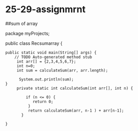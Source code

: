 # 25-29-assignmrnt

##sum of array

package myProjects;

public class Recsumarray {

	public static void main(String[] args) {
		// TODO Auto-generated method stub
		 int arr[] = {2,3,4,5,6,7};
		 int n=0;
         int sum = calculateSum(arr, arr.length);
 
          System.out.println(sum);
	}
	     private static int calculateSum(int arr[], int n) {

	         if (n <= 0) {
	            return 0;
	          }
	          return calculateSum(arr, n-1 ) + arr[n-1];
	       }

	}
